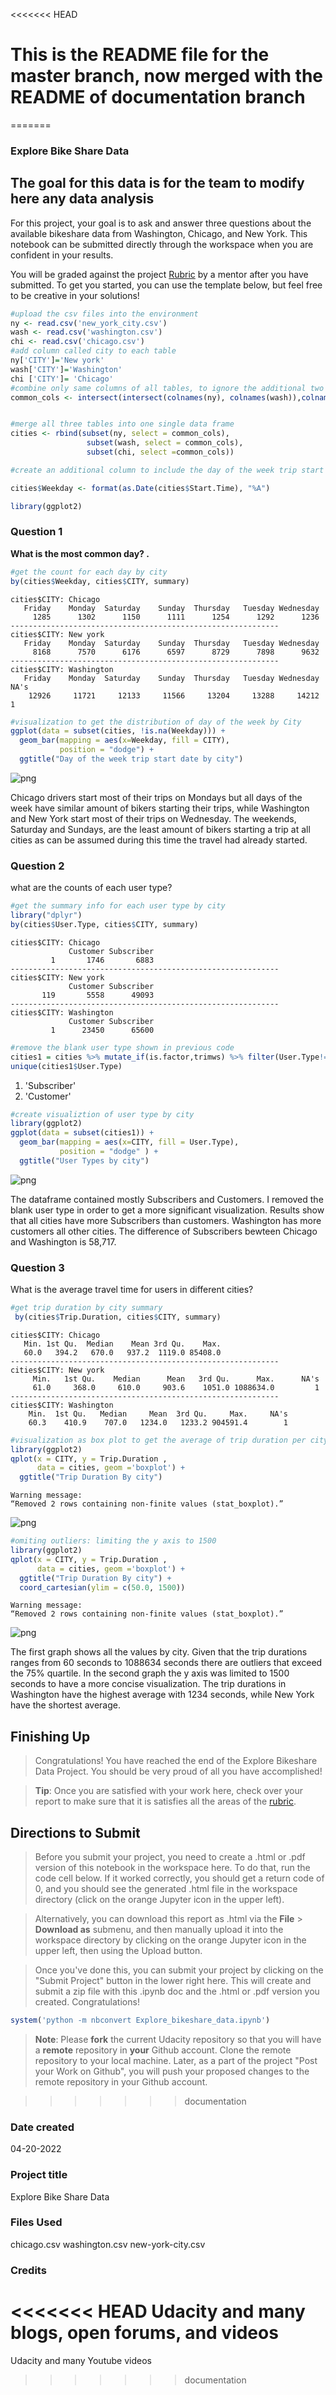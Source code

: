 <<<<<<< HEAD
# This is the README file for the master branch, now merged with the README of documentation branch
=======
### Explore Bike Share Data
## The goal for this data is for the team to modify here any data analysis
For this project, your goal is to ask and answer three questions about the available bikeshare data from Washington, Chicago, and New York.  This notebook can be submitted directly through the workspace when you are confident in your results.

You will be graded against the project [Rubric](https://review.udacity.com/#!/rubrics/2508/view) by a mentor after you have submitted.  To get you started, you can use the template below, but feel free to be creative in your solutions!


```R
#upload the csv files into the environment
ny <- read.csv('new_york_city.csv')
wash <- read.csv('washington.csv')
chi <- read.csv('chicago.csv')
#add column called city to each table
ny['CITY']='New york'
wash['CITY']='Washington'
chi ['CITY']= 'Chicago'
#combine only same columns of all tables, to ignore the additional two columns from New York table
common_cols <- intersect(intersect(colnames(ny), colnames(wash)),colnames(chi))



```


```R
#merge all three tables into one single data frame
cities <- rbind(subset(ny, select = common_cols),
                 subset(wash, select = common_cols),
                 subset(chi, select =common_cols))

```


```R
#create an additional column to include the day of the week trip start time

cities$Weekday <- format(as.Date(cities$Start.Time), "%A")

```


```R
library(ggplot2)
```

### Question 1



**What is the most common day? .**


```R
#get the count for each day by city
by(cities$Weekday, cities$CITY, summary)

```


    cities$CITY: Chicago
       Friday    Monday  Saturday    Sunday  Thursday   Tuesday Wednesday
         1285      1302      1150      1111      1254      1292      1236
    ------------------------------------------------------------
    cities$CITY: New york
       Friday    Monday  Saturday    Sunday  Thursday   Tuesday Wednesday
         8168      7570      6176      6597      8729      7898      9632
    ------------------------------------------------------------
    cities$CITY: Washington
       Friday    Monday  Saturday    Sunday  Thursday   Tuesday Wednesday      NA's
        12926     11721     12133     11566     13204     13288     14212         1



```R
#visualization to get the distribution of day of the week by City
ggplot(data = subset(cities, !is.na(Weekday))) +
  geom_bar(mapping = aes(x=Weekday, fill = CITY),
           position = "dodge") +
  ggtitle("Day of the week trip start date by city")
```


![png](output_7_0.png)


Chicago drivers start most of their trips on Mondays but all days of the week have similar amount of bikers starting their trips, while Washington and New York start most of their trips on Wednesday. The weekends, Saturday and Sundays, are the least amount of bikers starting a trip at all cities as can be assumed during this time the travel had already started.

### Question 2

 what are the counts of each user type?


```R
#get the summary info for each user type by city
library("dplyr")
by(cities$User.Type, cities$CITY, summary)


```


    cities$CITY: Chicago
                 Customer Subscriber
             1       1746       6883
    ------------------------------------------------------------
    cities$CITY: New york
                 Customer Subscriber
           119       5558      49093
    ------------------------------------------------------------
    cities$CITY: Washington
                 Customer Subscriber
             1      23450      65600



```R
#remove the blank user type shown in previous code
cities1 = cities %>% mutate_if(is.factor,trimws) %>% filter(User.Type!='')
unique(cities1$User.Type)
```


<ol class=list-inline>
	<li>'Subscriber'</li>
	<li>'Customer'</li>
</ol>




```R
#create visualiztion of user type by city
library(ggplot2)
ggplot(data = subset(cities1)) +
  geom_bar(mapping = aes(x=CITY, fill = User.Type),
           position = "dodge" ) +           
  ggtitle("User Types by city")
```


![png](output_12_0.png)


The dataframe contained mostly Subscribers and Customers. I removed the blank user type in order to get a more significant visualization. Results show that all cities have more Subscribers than customers. Washington has more customers all other cities. The difference of Subscribers bewteen Chicago and Washington is 58,717.

### Question 3
What is the average travel time for users in different cities?


```R
#get trip duration by city summary
 by(cities$Trip.Duration, cities$CITY, summary)

```


    cities$CITY: Chicago
       Min. 1st Qu.  Median    Mean 3rd Qu.    Max.
       60.0   394.2   670.0   937.2  1119.0 85408.0
    ------------------------------------------------------------
    cities$CITY: New york
         Min.   1st Qu.    Median      Mean   3rd Qu.      Max.      NA's
         61.0     368.0     610.0     903.6    1051.0 1088634.0         1
    ------------------------------------------------------------
    cities$CITY: Washington
        Min.  1st Qu.   Median     Mean  3rd Qu.     Max.     NA's
        60.3    410.9    707.0   1234.0   1233.2 904591.4        1



```R
#visualization as box plot to get the average of trip duration per city.
library(ggplot2)
qplot(x = CITY, y = Trip.Duration ,
      data = cities, geom ='boxplot') +
  ggtitle("Trip Duration By city")

```

    Warning message:
    “Removed 2 rows containing non-finite values (stat_boxplot).”


![png](output_16_1.png)



```R
#omiting outliers: limiting the y axis to 1500
library(ggplot2)
qplot(x = CITY, y = Trip.Duration ,
      data = cities, geom ='boxplot') +
  ggtitle("Trip Duration By city") +
  coord_cartesian(ylim = c(50.0, 1500))

```

    Warning message:
    “Removed 2 rows containing non-finite values (stat_boxplot).”


![png](output_17_1.png)


The first graph shows all the values by city. Given that the trip durations ranges from 60 seconds to 1088634 seconds there are outliers that exceed the 75% quartile. In the second graph the y axis was limited to 1500 seconds to have a more concise visualization. The trip durations in Washington have the highest average with 1234 seconds, while New York have the shortest average.


## Finishing Up

> Congratulations!  You have reached the end of the Explore Bikeshare Data Project. You should be very proud of all you have accomplished!

> **Tip**: Once you are satisfied with your work here, check over your report to make sure that it is satisfies all the areas of the [rubric](https://review.udacity.com/#!/rubrics/2508/view).


## Directions to Submit

> Before you submit your project, you need to create a .html or .pdf version of this notebook in the workspace here. To do that, run the code cell below. If it worked correctly, you should get a return code of 0, and you should see the generated .html file in the workspace directory (click on the orange Jupyter icon in the upper left).

> Alternatively, you can download this report as .html via the **File** > **Download as** submenu, and then manually upload it into the workspace directory by clicking on the orange Jupyter icon in the upper left, then using the Upload button.

> Once you've done this, you can submit your project by clicking on the "Submit Project" button in the lower right here. This will create and submit a zip file with this .ipynb doc and the .html or .pdf version you created. Congratulations!


```R
system('python -m nbconvert Explore_bikeshare_data.ipynb')
```
>**Note**: Please **fork** the current Udacity repository so that you will have a **remote** repository in **your** Github account. Clone the remote repository to your local machine. Later, as a part of the project "Post your Work on Github", you will push your proposed changes to the remote repository in your Github account.

>>>>>>> documentation
### Date created
04-20-2022

### Project title
Explore Bike Share Data

### Files Used
chicago.csv
washington.csv
new-york-city.csv

### Credits
<<<<<<< HEAD
Udacity and many blogs, open forums, and videos
=======
Udacity and many Youtube videos
>>>>>>> documentation
